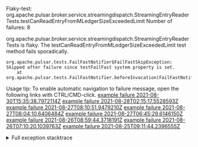         
Flaky-test: org.apache.pulsar.broker.service.streamingdispatch.StreamingEntryReaderTests.testCanReadEntryFromMLedgerSizeExceededLimit
Number of failures: 8

org.apache.pulsar.broker.service.streamingdispatch.StreamingEntryReaderTests is flaky. The testCanReadEntryFromMLedgerSizeExceededLimit test method fails sporadically.

```
org.apache.pulsar.tests.FailFastNotifier$FailFastSkipException: Skipped after failure since testFailFast system property is set.
	at org.apache.pulsar.tests.FailFastNotifier.beforeInvocation(FailFastNotifier.java:88)

```

Usage tip: To enable automatic navigation to failure message, open the following links with CTRL/CMD-click.
[example failure 2021-08-30T15:35:38.7972114Z](https://github.com/apache/pulsar/runs/3463119398?check_suite_focus=true#step:9:2865)
[example failure 2021-08-28T02:15:17.5528593Z](https://github.com/apache/pulsar/runs/3448473880?check_suite_focus=true#step:9:1862)
[example failure 2021-08-27T08:10:51.9479210Z](https://github.com/apache/pulsar/runs/3440980370?check_suite_focus=true#step:9:1929)
[example failure 2021-08-27T08:04:10.6406484Z](https://github.com/apache/pulsar/runs/3440855241?check_suite_focus=true#step:9:1854)
[example failure 2021-08-27T06:45:29.6146150Z](https://github.com/apache/pulsar/runs/3440411158?check_suite_focus=true#step:9:1855)
[example failure 2021-08-26T08:59:44.3718191Z](https://github.com/apache/pulsar/runs/3430539961?check_suite_focus=true#step:9:2564)
[example failure 2021-08-26T07:10:20.1039763Z](https://github.com/apache/pulsar/runs/3429892136?check_suite_focus=true#step:9:1916)
[example failure 2021-08-25T09:11:44.2396555Z](https://github.com/apache/pulsar/runs/3420085427?check_suite_focus=true#step:10:1850)


<details>
<summary>Full exception stacktrace</summary>
<code><pre>
org.apache.pulsar.tests.FailFastNotifier$FailFastSkipException: Skipped after failure since testFailFast system property is set.
	at org.apache.pulsar.tests.FailFastNotifier.beforeInvocation(FailFastNotifier.java:88)

</pre></code>
</details>


